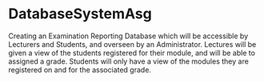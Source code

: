 # DatabaseSystemAsg

Creating an Examination Reporting Database which will be accessible by 
Lecturers and Students, and overseen by an Administrator.
Lectures will be given a view of the students registered for their module, and will be able to 
assigned a grade.
Students will only have a view of the modules they are registered on and for the associated 
grade.
